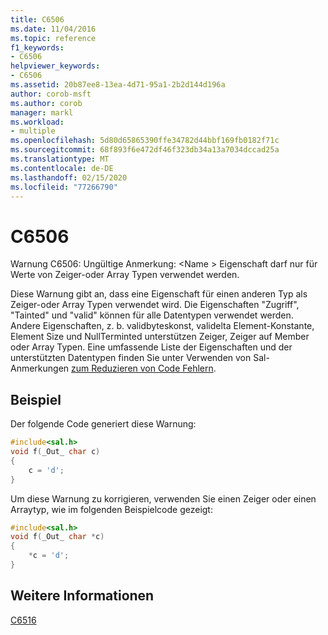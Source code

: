 ```yaml
---
title: C6506
ms.date: 11/04/2016
ms.topic: reference
f1_keywords:
- C6506
helpviewer_keywords:
- C6506
ms.assetid: 20b87ee8-13ea-4d71-95a1-2b2d144d196a
author: corob-msft
ms.author: corob
manager: markl
ms.workload:
- multiple
ms.openlocfilehash: 5d80d65865390ffe34782d44bbf169fb0182f71c
ms.sourcegitcommit: 68f893f6e472df46f323db34a13a7034dccad25a
ms.translationtype: MT
ms.contentlocale: de-DE
ms.lasthandoff: 02/15/2020
ms.locfileid: "77266790"
---
```

# <a name="c6506"></a>C6506
Warnung C6506: Ungültige Anmerkung: \<Name > Eigenschaft darf nur für Werte von Zeiger-oder Array Typen verwendet werden.

 Diese Warnung gibt an, dass eine Eigenschaft für einen anderen Typ als Zeiger-oder Array Typen verwendet wird. Die Eigenschaften "Zugriff", "Tainted" und "valid" können für alle Datentypen verwendet werden. Andere Eigenschaften, z. b. validbyteskonst, validelta Element-Konstante, Element Size und NullTerminted unterstützen Zeiger, Zeiger auf Member oder Array Typen. Eine umfassende Liste der Eigenschaften und der unterstützten Datentypen finden Sie unter Verwenden von Sal-Anmerkungen [zum Reduzieren von Code Fehlern](using-sal-annotations-to-reduce-c-cpp-code-defects.md).

## <a name="example"></a>Beispiel
 Der folgende Code generiert diese Warnung:

```cpp
#include<sal.h>
void f(_Out_ char c)
{
    c = 'd';
}
```

 Um diese Warnung zu korrigieren, verwenden Sie einen Zeiger oder einen Arraytyp, wie im folgenden Beispielcode gezeigt:

```cpp
#include<sal.h>
void f(_Out_ char *c)
{
    *c = 'd';
}
```

## <a name="see-also"></a>Weitere Informationen
 [C6516](../code-quality/c6516.md)
